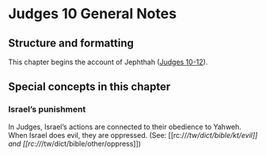 # Judges 10 General Notes
## Structure and formatting

This chapter begins the account of Jephthah ([Judges 10-12](./01.md)).

## Special concepts in this chapter

### Israel’s punishment
In Judges, Israel’s actions are connected to their obedience to Yahweh. When Israel does evil, they are oppressed. (See: [[rc://*/tw/dict/bible/kt/evil]] and [[rc://*/tw/dict/bible/other/oppress]])